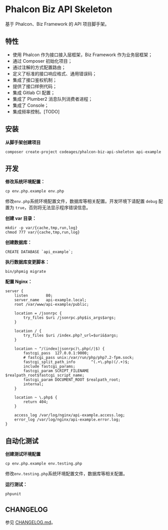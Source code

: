 # Phalcon Biz API Skeleton

基于 Phalcon、Biz Framework 的 API 项目脚手架。

## 特性

* 使用 Phalcon 作为接口接入层框架，Biz Framework 作为业务层框架；
* 通过 Composer 初始化项目；
* 通过注解的方式配置路由；
* 定义了标准的接口响应格式、通用错误码；
* 集成了接口鉴权机制；
* 提供了接口样例代码；
* 集成 Gitlab CI 配置；
* 集成了 Plumber2 消息队列消费者进程；
* 集成了 Console；
* 集成频率控制。[TODO]

## 安装

**从脚手架创建项目**
```
composer create-project codeages/phalcon-biz-api-skeleton api-example
```

## 开发

**修改系统环境配置：**

```
cp env.php.example env.php
```

修改`env.php`系统环境配置文件，数据库等相关配置。开发环境下请配置 `debug` 配置为 `true`，否则将无法显示程序错误信息。

**创建 var 目录：**

```
mkdir -p var/{cache,tmp,run,log}
chmod 777 var/{cache,tmp,run,log}
```

**创建数据库：**

```shell
CREATE DATABASE `api_example`;
```

**执行数据库变更脚本：**

```shell
bin/phpmig migrate
```

**配置 Nginx：**

```nginx
server {
    listen        80;
    server_name   api-example.local;
    root /var/www/api-example/public;
    
    location = /jsonrpc {
        try_files $uri /jsonrpc.php$is_args$args;
    }

    location / {
        try_files $uri /index.php?_url=$uri&$args;
    }

    location ~ ^/(index|jsonrpc)\.php(/|$) {
        fastcgi_pass  127.0.0.1:9000;
        # fastcgi_pass unix:/var/run/php/php7.2-fpm.sock;
        fastcgi_split_path_info       ^(.+\.php)(/.+)$;
        include fastcgi_params;
        fastcgi_param SCRIPT_FILENAME $realpath_root$fastcgi_script_name;
        fastcgi_param DOCUMENT_ROOT $realpath_root;
        internal;
    }

    location ~ \.php$ {
        return 404;
    }

    access_log /var/log/nginx/api-example.access.log;
    error_log /var/log/nginx/api-example.error.log;
}
```

## 自动化测试

**创建测试环境配置**

```
cp env.php.example env.testing.php
```

修改`env.testing.php`系统环境配置文件，数据库等相关配置。

**运行测试：**

```
phpunit
```

## CHANGELOG

参见 [CHANGELOG.md](CHANGELOG.md)。
